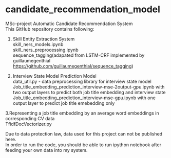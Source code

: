 # candidate_recommendation_model
MSc-project Automatic Candidate Recommendation System<br/>
This GitHub repository contains following:<br/>
1. Skill Entity Extraction System<br/>
skill_ners_models.ipynb	<br/>
skill_ners_preprocessing.ipynb<br/>
sequence_tagging(adapated from LSTM-CRF implemented by guillaumegenthial https://github.com/guillaumegenthial/sequence_tagging)<br/>

2. Interview State Model Prediction Model<br/>
data_util.py - data preprocessing library for interview state model<br/>
Job_title_embedding_prediction_interview-mse-2output-gpu.ipynb with two output layers to predict both job title embedding and interview state <br/>
Job_title_embedding_prediction_interview-mse-gpu.ipynb with one output layer to predict job title emebedding only <br/>

3.Representing a job title embedding by an average word embeddings in corresponding CV data<br/>
TfidfDocVectorizer.py<br/>

Due to data protection law, data used for this project can not be published here.<br/>
In order to run the code, you should be able to run ipython notebook after feeding your own data into my system.<br/>
